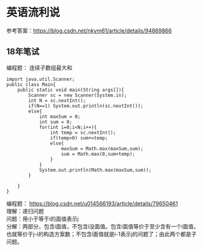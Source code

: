 # 英语流利说

参考答案：https://blog.csdn.net/nkym61/article/details/94869866  
## 18年笔试

编程题： 连续子数组最大和  

    import java.util.Scanner;
    public class Main{
        public static void main(String args[]){
            Scanner sc = new Scanner(System.in);
            int N = sc.nextInt();
            if(N==1) System.out.println(sc.nextInt());
            else{
                int maxSum = 0;
                int sum = 0;
                for(int i=0;i<N;i++){
                    int temp = sc.nextInt();
                    if(temp>0) sum+=temp;
                    else{
                        maxSum = Math.max(maxSum,sum);
                        sum = Math.max(0,sum+temp);
                    }
                }
                System.out.println(Math.max(maxSum,sum));
            }

        }
    }

编程题： https://blog.csdn.net/u014566193/article/details/79650461  
理解：递归问题  
    问题：用小于等于i的面值表示j  
    分解：两部分，包含i面值，不包含i没面值。包含i面值等价于至少含有一个i面值，也就等价于j-i的构造方案数；不包含i面值就是i-1表示j的问题了；由此两个都是子问题。  
    
